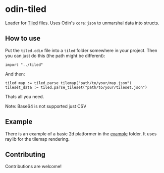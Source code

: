 # odin-tiled
Loader for [Tiled]([https://ldtk.io/](https://www.mapeditor.org/)) files. Uses Odin's `core:json` to unmarshal data into structs.

## How to use
Put the `tiled.odin` file into a `tiled` folder somewhere in your project. Then you can just do this (the path might be different):
```odin
import "../tiled"
```
And then:
```odin
tiled_map := tiled.parse_tilemap("path/to/your/map.json")
tileset_data := tiled.parse_tileset("path/to/your/tileset.json")
```
Thats all you need.

Note: Base64 is not supported just CSV

## Example
There is an example of a basic 2d platformer in the [example](example/) folder. It uses raylib for the tilemap rendering.

## Contributing
Contributions are welcome!
